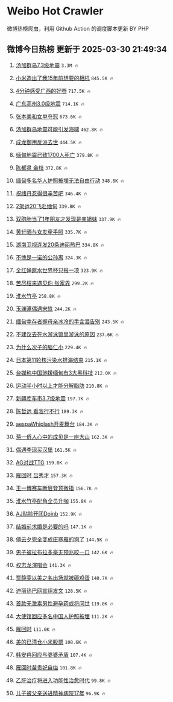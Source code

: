 # Weibo Hot Crawler 



微博热榜爬虫，利用 Github Action 的调度脚本更新 BY PHP 


## 微博今日热榜 更新于 2025-03-30 21:49:34 
1. [汤加群岛7.3级地震](https://s.weibo.com/weibo?q=%23%E6%B1%A4%E5%8A%A0%E7%BE%A4%E5%B2%9B7.3%E7%BA%A7%E5%9C%B0%E9%9C%87%23&t=31&band_rank=1&Refer=top) `3.3M 🔥` 

1. [小米造出了我15年前想要的相机](https://s.weibo.com/weibo?q=%E5%B0%8F%E7%B1%B3%E9%80%A0%E5%87%BA%E4%BA%86%E6%88%9115%E5%B9%B4%E5%89%8D%E6%83%B3%E8%A6%81%E7%9A%84%E7%9B%B8%E6%9C%BA&t=31&band_rank=2&Refer=top) `845.5K 🔥` 

1. [4分钟感受广西的好嘢](https://s.weibo.com/weibo?q=%234%E5%88%86%E9%92%9F%E6%84%9F%E5%8F%97%E5%B9%BF%E8%A5%BF%E7%9A%84%E5%A5%BD%E5%98%A2%23&t=31&band_rank=3&Refer=top) `717.5K 🔥` 

1. [广东高州3.0级地震](https://s.weibo.com/weibo?q=%23%E5%B9%BF%E4%B8%9C%E9%AB%98%E5%B7%9E3.0%E7%BA%A7%E5%9C%B0%E9%9C%87%23&t=31&band_rank=4&Refer=top) `714.1K 🔥` 

1. [张本美和女单夺冠](https://s.weibo.com/weibo?q=%23%E5%BC%A0%E6%9C%AC%E7%BE%8E%E5%92%8C%E5%A5%B3%E5%8D%95%E5%A4%BA%E5%86%A0%23&t=31&band_rank=5&Refer=top) `673.6K 🔥` 

1. [汤加群岛地震可能引发海啸](https://s.weibo.com/weibo?q=%23%E6%B1%A4%E5%8A%A0%E7%BE%A4%E5%B2%9B%E5%9C%B0%E9%9C%87%E5%8F%AF%E8%83%BD%E5%BC%95%E5%8F%91%E6%B5%B7%E5%95%B8%23&t=31&band_rank=6&Refer=top) `462.8K 🔥` 

1. [成龙御用反派去世](https://s.weibo.com/weibo?q=%23%E6%88%90%E9%BE%99%E5%BE%A1%E7%94%A8%E5%8F%8D%E6%B4%BE%E5%8E%BB%E4%B8%96%23&t=31&band_rank=7&Refer=top) `444.5K 🔥` 

1. [缅甸地震已致1700人死亡](https://s.weibo.com/weibo?q=%23%E7%BC%85%E7%94%B8%E5%9C%B0%E9%9C%87%E5%B7%B2%E8%87%B41700%E4%BA%BA%E6%AD%BB%E4%BA%A1%23&t=31&band_rank=8&Refer=top) `379.8K 🔥` 

1. [陈都灵 金枝](https://s.weibo.com/weibo?q=%E9%99%88%E9%83%BD%E7%81%B5%20%E9%87%91%E6%9E%9D&t=31&band_rank=9&Refer=top) `372.8K 🔥` 

1. [缅甸多名华人护照被埋无法自由行动](https://s.weibo.com/weibo?q=%23%E7%BC%85%E7%94%B8%E5%A4%9A%E5%90%8D%E5%8D%8E%E4%BA%BA%E6%8A%A4%E7%85%A7%E8%A2%AB%E5%9F%8B%E6%97%A0%E6%B3%95%E8%87%AA%E7%94%B1%E8%A1%8C%E5%8A%A8%23&t=31&band_rank=10&Refer=top) `348.6K 🔥` 

1. [祝绪丹忍得很辛苦吧](https://s.weibo.com/weibo?q=%E7%A5%9D%E7%BB%AA%E4%B8%B9%E5%BF%8D%E5%BE%97%E5%BE%88%E8%BE%9B%E8%8B%A6%E5%90%A7&t=31&band_rank=11&Refer=top) `346.4K 🔥` 

1. [2架运20飞赴缅甸](https://s.weibo.com/weibo?q=%232%E6%9E%B6%E8%BF%9020%E9%A3%9E%E8%B5%B4%E7%BC%85%E7%94%B8%23&t=31&band_rank=12&Refer=top) `339.8K 🔥` 

1. [双胞胎当了1年朋友才发现是亲姐妹](https://s.weibo.com/weibo?q=%23%E5%8F%8C%E8%83%9E%E8%83%8E%E5%BD%93%E4%BA%861%E5%B9%B4%E6%9C%8B%E5%8F%8B%E6%89%8D%E5%8F%91%E7%8E%B0%E6%98%AF%E4%BA%B2%E5%A7%90%E5%A6%B9%23&t=31&band_rank=13&Refer=top) `337.9K 🔥` 

1. [黄轩晒与女友牵手照](https://s.weibo.com/weibo?q=%23%E9%BB%84%E8%BD%A9%E6%99%92%E4%B8%8E%E5%A5%B3%E5%8F%8B%E7%89%B5%E6%89%8B%E7%85%A7%23&t=31&band_rank=14&Refer=top) `335.7K 🔥` 

1. [湖南卫视连发20条迪丽热巴](https://s.weibo.com/weibo?q=%23%E6%B9%96%E5%8D%97%E5%8D%AB%E8%A7%86%E8%BF%9E%E5%8F%9120%E6%9D%A1%E8%BF%AA%E4%B8%BD%E7%83%AD%E5%B7%B4%23&t=31&band_rank=15&Refer=top) `334.8K 🔥` 

1. [不愧是一诺的公孙离](https://s.weibo.com/weibo?q=%23%E4%B8%8D%E6%84%A7%E6%98%AF%E4%B8%80%E8%AF%BA%E7%9A%84%E5%85%AC%E5%AD%99%E7%A6%BB%23&t=31&band_rank=16&Refer=top) `324.3K 🔥` 

1. [全红婵跳水世界杯只报一项](https://s.weibo.com/weibo?q=%23%E5%85%A8%E7%BA%A2%E5%A9%B5%E8%B7%B3%E6%B0%B4%E4%B8%96%E7%95%8C%E6%9D%AF%E5%8F%AA%E6%8A%A5%E4%B8%80%E9%A1%B9%23&t=31&band_rank=17&Refer=top) `323.9K 🔥` 

1. [苦尽柑来遇见你 张家界](https://s.weibo.com/weibo?q=%E8%8B%A6%E5%B0%BD%E6%9F%91%E6%9D%A5%E9%81%87%E8%A7%81%E4%BD%A0%20%E5%BC%A0%E5%AE%B6%E7%95%8C&t=31&band_rank=18&Refer=top) `299.2K 🔥` 

1. [淮水竹亭](https://s.weibo.com/weibo?q=%E6%B7%AE%E6%B0%B4%E7%AB%B9%E4%BA%AD&t=31&band_rank=19&Refer=top) `258.8K 🔥` 

1. [玉渊潭偶遇宋轶](https://s.weibo.com/weibo?q=%E7%8E%89%E6%B8%8A%E6%BD%AD%E5%81%B6%E9%81%87%E5%AE%8B%E8%BD%B6&t=31&band_rank=20&Refer=top) `244.2K 🔥` 

1. [缅甸幸存者握母亲冰冷的手含泪告别](https://s.weibo.com/weibo?q=%23%E7%BC%85%E7%94%B8%E5%B9%B8%E5%AD%98%E8%80%85%E6%8F%A1%E6%AF%8D%E4%BA%B2%E5%86%B0%E5%86%B7%E7%9A%84%E6%89%8B%E5%90%AB%E6%B3%AA%E5%91%8A%E5%88%AB%23&t=31&band_rank=21&Refer=top) `243.5K 🔥` 

1. [不建议去死水游泳馆里游泳的原因](https://s.weibo.com/weibo?q=%23%E4%B8%8D%E5%BB%BA%E8%AE%AE%E5%8E%BB%E6%AD%BB%E6%B0%B4%E6%B8%B8%E6%B3%B3%E9%A6%86%E9%87%8C%E6%B8%B8%E6%B3%B3%E7%9A%84%E5%8E%9F%E5%9B%A0%23&t=31&band_rank=22&Refer=top) `237.6K 🔥` 

1. [为什么次子的脑仁小](https://s.weibo.com/weibo?q=%E4%B8%BA%E4%BB%80%E4%B9%88%E6%AC%A1%E5%AD%90%E7%9A%84%E8%84%91%E4%BB%81%E5%B0%8F&t=31&band_rank=23&Refer=top) `229.4K 🔥` 

1. [日本第11轮核污染水排海结束](https://s.weibo.com/weibo?q=%23%E6%97%A5%E6%9C%AC%E7%AC%AC11%E8%BD%AE%E6%A0%B8%E6%B1%A1%E6%9F%93%E6%B0%B4%E6%8E%92%E6%B5%B7%E7%BB%93%E6%9D%9F%23&t=31&band_rank=24&Refer=top) `215.1K 🔥` 

1. [台媒称中国驰援缅甸有3大黑科技](https://s.weibo.com/weibo?q=%23%E5%8F%B0%E5%AA%92%E7%A7%B0%E4%B8%AD%E5%9B%BD%E9%A9%B0%E6%8F%B4%E7%BC%85%E7%94%B8%E6%9C%893%E5%A4%A7%E9%BB%91%E7%A7%91%E6%8A%80%23&t=31&band_rank=25&Refer=top) `212.0K 🔥` 

1. [运动半小时以上才能分解脂肪](https://s.weibo.com/weibo?q=%23%E8%BF%90%E5%8A%A8%E5%8D%8A%E5%B0%8F%E6%97%B6%E4%BB%A5%E4%B8%8A%E6%89%8D%E8%83%BD%E5%88%86%E8%A7%A3%E8%84%82%E8%82%AA%23&t=31&band_rank=26&Refer=top) `210.8K 🔥` 

1. [新疆库车市3.7级地震](https://s.weibo.com/weibo?q=%23%E6%96%B0%E7%96%86%E5%BA%93%E8%BD%A6%E5%B8%823.7%E7%BA%A7%E5%9C%B0%E9%9C%87%23&t=31&band_rank=27&Refer=top) `197.7K 🔥` 

1. [陈哲远 看我行不行](https://s.weibo.com/weibo?q=%E9%99%88%E5%93%B2%E8%BF%9C%20%E7%9C%8B%E6%88%91%E8%A1%8C%E4%B8%8D%E8%A1%8C&t=31&band_rank=28&Refer=top) `189.3K 🔥` 

1. [aespaWhiplash开麦舞台](https://s.weibo.com/weibo?q=%23aespaWhiplash%E5%BC%80%E9%BA%A6%E8%88%9E%E5%8F%B0%23&t=31&band_rank=29&Refer=top) `184.3K 🔥` 

1. [蒋一侨人心中的成见是一座大山](https://s.weibo.com/weibo?q=%E8%92%8B%E4%B8%80%E4%BE%A8%E4%BA%BA%E5%BF%83%E4%B8%AD%E7%9A%84%E6%88%90%E8%A7%81%E6%98%AF%E4%B8%80%E5%BA%A7%E5%A4%A7%E5%B1%B1&t=31&band_rank=30&Refer=top) `162.3K 🔥` 

1. [偶遇李现买汉堡](https://s.weibo.com/weibo?q=%23%E5%81%B6%E9%81%87%E6%9D%8E%E7%8E%B0%E4%B9%B0%E6%B1%89%E5%A0%A1%23&t=31&band_rank=31&Refer=top) `161.5K 🔥` 

1. [AG对战TTG](https://s.weibo.com/weibo?q=%23AG%E5%AF%B9%E6%88%98TTG%23&t=31&band_rank=32&Refer=top) `159.0K 🔥` 

1. [雁回时 吕秀才](https://s.weibo.com/weibo?q=%E9%9B%81%E5%9B%9E%E6%97%B6%20%E5%90%95%E7%A7%80%E6%89%8D&t=31&band_rank=33&Refer=top) `157.3K 🔥` 

1. [王一博赛车断层登顶微指](https://s.weibo.com/weibo?q=%23%E7%8E%8B%E4%B8%80%E5%8D%9A%E8%B5%9B%E8%BD%A6%E6%96%AD%E5%B1%82%E7%99%BB%E9%A1%B6%E5%BE%AE%E6%8C%87%23&t=31&band_rank=34&Refer=top) `156.7K 🔥` 

1. [淮水竹亭配角全员升咖](https://s.weibo.com/weibo?q=%23%E6%B7%AE%E6%B0%B4%E7%AB%B9%E4%BA%AD%E9%85%8D%E8%A7%92%E5%85%A8%E5%91%98%E5%8D%87%E5%92%96%23&t=31&band_rank=35&Refer=top) `155.8K 🔥` 

1. [AJ贴脸开团Doinb](https://s.weibo.com/weibo?q=%23AJ%E8%B4%B4%E8%84%B8%E5%BC%80%E5%9B%A2Doinb%23&t=31&band_rank=36&Refer=top) `152.9K 🔥` 

1. [结婚前求婚是必要的吗](https://s.weibo.com/weibo?q=%E7%BB%93%E5%A9%9A%E5%89%8D%E6%B1%82%E5%A9%9A%E6%98%AF%E5%BF%85%E8%A6%81%E7%9A%84%E5%90%97&t=31&band_rank=37&Refer=top) `147.1K 🔥` 

1. [傅云夕完全变成庄寒雁的狗了](https://s.weibo.com/weibo?q=%E5%82%85%E4%BA%91%E5%A4%95%E5%AE%8C%E5%85%A8%E5%8F%98%E6%88%90%E5%BA%84%E5%AF%92%E9%9B%81%E7%9A%84%E7%8B%97%E4%BA%86&t=31&band_rank=38&Refer=top) `144.5K 🔥` 

1. [男子被拉布拉多毫无预兆咬一口](https://s.weibo.com/weibo?q=%23%E7%94%B7%E5%AD%90%E8%A2%AB%E6%8B%89%E5%B8%83%E6%8B%89%E5%A4%9A%E6%AF%AB%E6%97%A0%E9%A2%84%E5%85%86%E5%92%AC%E4%B8%80%E5%8F%A3%23&t=31&band_rank=39&Refer=top) `142.6K 🔥` 

1. [权志龙演唱会](https://s.weibo.com/weibo?q=%E6%9D%83%E5%BF%97%E9%BE%99%E6%BC%94%E5%94%B1%E4%BC%9A&t=31&band_rank=40&Refer=top) `141.3K 🔥` 

1. [贾静雯以美之名出场就被砸鸡蛋](https://s.weibo.com/weibo?q=%E8%B4%BE%E9%9D%99%E9%9B%AF%E4%BB%A5%E7%BE%8E%E4%B9%8B%E5%90%8D%E5%87%BA%E5%9C%BA%E5%B0%B1%E8%A2%AB%E7%A0%B8%E9%B8%A1%E8%9B%8B&t=31&band_rank=41&Refer=top) `140.7K 🔥` 

1. [迪丽热巴网宣组发文](https://s.weibo.com/weibo?q=%23%E8%BF%AA%E4%B8%BD%E7%83%AD%E5%B7%B4%E7%BD%91%E5%AE%A3%E7%BB%84%E5%8F%91%E6%96%87%23&t=31&band_rank=42&Refer=top) `128.5K 🔥` 

1. [首款无激素男性避孕药或将问世](https://s.weibo.com/weibo?q=%23%E9%A6%96%E6%AC%BE%E6%97%A0%E6%BF%80%E7%B4%A0%E7%94%B7%E6%80%A7%E9%81%BF%E5%AD%95%E8%8D%AF%E6%88%96%E5%B0%86%E9%97%AE%E4%B8%96%23&t=31&band_rank=43&Refer=top) `119.0K 🔥` 

1. [大使馆回应多名中国人护照被埋](https://s.weibo.com/weibo?q=%23%E5%A4%A7%E4%BD%BF%E9%A6%86%E5%9B%9E%E5%BA%94%E5%A4%9A%E5%90%8D%E4%B8%AD%E5%9B%BD%E4%BA%BA%E6%8A%A4%E7%85%A7%E8%A2%AB%E5%9F%8B%23&t=31&band_rank=44&Refer=top) `111.2K 🔥` 

1. [雁回时](https://s.weibo.com/weibo?q=%E9%9B%81%E5%9B%9E%E6%97%B6&t=31&band_rank=45&Refer=top) `111.0K 🔥` 

1. [美的已清仓小米股票](https://s.weibo.com/weibo?q=%23%E7%BE%8E%E7%9A%84%E5%B7%B2%E6%B8%85%E4%BB%93%E5%B0%8F%E7%B1%B3%E8%82%A1%E7%A5%A8%23&t=31&band_rank=46&Refer=top) `108.6K 🔥` 

1. [韩安冉回应与婆婆矛盾](https://s.weibo.com/weibo?q=%23%E9%9F%A9%E5%AE%89%E5%86%89%E5%9B%9E%E5%BA%94%E4%B8%8E%E5%A9%86%E5%A9%86%E7%9F%9B%E7%9B%BE%23&t=31&band_rank=47&Refer=top) `107.4K 🔥` 

1. [雁回时苗贵妃自缢](https://s.weibo.com/weibo?q=%E9%9B%81%E5%9B%9E%E6%97%B6%E8%8B%97%E8%B4%B5%E5%A6%83%E8%87%AA%E7%BC%A2&t=31&band_rank=48&Refer=top) `101.8K 🔥` 

1. [乙肝治疗将进入功能性治愈时代](https://s.weibo.com/weibo?q=%23%E4%B9%99%E8%82%9D%E6%B2%BB%E7%96%97%E5%B0%86%E8%BF%9B%E5%85%A5%E5%8A%9F%E8%83%BD%E6%80%A7%E6%B2%BB%E6%84%88%E6%97%B6%E4%BB%A3%23&t=31&band_rank=49&Refer=top) `99.8K 🔥` 

1. [儿子被父亲送进精神病院17年](https://s.weibo.com/weibo?q=%23%E5%84%BF%E5%AD%90%E8%A2%AB%E7%88%B6%E4%BA%B2%E9%80%81%E8%BF%9B%E7%B2%BE%E7%A5%9E%E7%97%85%E9%99%A217%E5%B9%B4%23&t=31&band_rank=50&Refer=top) `96.9K 🔥` 

